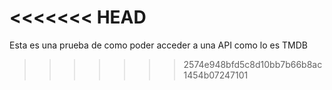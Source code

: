 <<<<<<< HEAD
=======
Esta es una prueba de como poder acceder a una API como lo es TMDB
>>>>>>> 2574e948bfd5c8d10bb7b66b8ac1454b07247101
